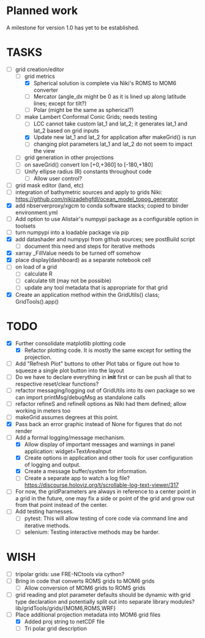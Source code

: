 # Planned work

A milestone for version 1.0 has yet to be established.

# TASKS

 - [ ] grid creation/editor
   - [ ] grid metrics
     - [X] Spherical solution is complete via Niki's ROMS to MOM6 converter
     - [ ] Mercator (angle_dx might be 0 as it is lined up along latitude lines; except for tilt?)
     - [ ] Polar (might be the same as spherical?)
   - [ ] make Lambert Conformal Conic Grids; needs testing
     - [ ] LCC cannot take custom lat_1 and lat_2; it generates lat_1 and lat_2 based on grid inputs
     - [X] Update new lat_1 and lat_2 for application after makeGrid() is run
     - [ ] changing plot parameters lat_1 and lat_2 do not seem to impact the view
   - [ ] grid generation in other projections
   - [ ] on saveGrid() convert lon [+0,+360] to [-180,+180]
   - [ ] Unify ellipse radius (R) constants throughout code
     - [ ] Allow user control?
 - [ ] grid mask editor (land, etc)
 - [ ] integration of bathymetric sources and apply to grids
       Niki: https://github.com/nikizadehgfdl/ocean_model_topog_generator
 - [X] add nbserverproxy/xgcm to conda software stacks; copied to binder environment.yml
 - [ ] Add option to use Alistair's numpypi package as a configurable option in toolsets
 - [ ] turn numpypi into a loadable package via pip
 - [X] add datashader and numpypi from github sources; see postBuild script
   - [ ] document this need and steps for iterative methods
 - [X] xarray \_FillValue needs to be turned off somehow
 - [X] place display(dashboard) as a separate notebook cell
 - [ ] on load of a grid
   - [ ] calculate R
   - [ ] calculate tilt (may not be possible)
   - [ ] update any tool metadata that is appropriate for that grid
 - [X] Create an application method within the GridUtils() class; GridTools().app()

# TODO

 - [X] Further consolidate matplotlib plotting code
   - [X] Refactor plotting code.  It is mostly the same except for setting the projection.
 - [ ] Add "Refresh Plot" buttons to other Plot tabs or figure out how to squeeze a single plot button into the layout
 - [ ] Do we have to declare everything in __init__ first or can be push all that to respective reset/clear functions?
 - [ ] refactor messaging/logging out of GridUtils into its own package so we can import printMsg/debugMsg as standalone calls
 - [ ] refactor refineS and refineR options as Niki had them defined; allow working in meters too
 - [ ] makeGrid assumes degrees at this point.
 - [X] Pass back an error graphic instead of None for figures that do not render
 - [ ] Add a formal logging/message mechanism.
   - [X] Allow display of important messages and warnings in panel application: widget=TextAreaInput
   - [X] Create options in application and other tools for user configuration of logging and output.
   - [X] Create a message buffer/system for information.
   - [ ] Create a separate app to watch a log file? https://discourse.holoviz.org/t/scrollable-log-text-viewer/317
 - [ ] For now, the gridParameters are always in reference to a center point in a grid
   in the future, one may fix a side or point of the grid and grow out from that point
   instead of the center.
 - [ ] Add testing harnesses.
   - [ ] pytest: This will allow testing of core code via command line and iterative methods.
   - [ ] selenium: Testing interactive methods may be harder.

# WISH

 - [ ] tripolar grids: use FRE-NCtools via cython?
 - [ ] Bring in code that converts ROMS grids to MOM6 grids
   - [ ] Allow conversion of MOM6 grids to ROMS grids
 - [ ] grid reading and plot parameter defaults should be dynamic with grid type declaration and potentially
       split out into separate library modules? lib/gridTools/grids/{MOM6,ROMS,WRF}
 - [ ] Place additional projection metadata into MOM6 grid files
   - [X] Added proj string to netCDF file
   - [ ] Tri polar grid description
